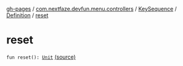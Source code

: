 [gh-pages](../../../index.md) / [com.nextfaze.devfun.menu.controllers](../../index.md) / [KeySequence](../index.md) / [Definition](index.md) / [reset](./reset.md)

# reset

`fun reset(): `[`Unit`](https://kotlinlang.org/api/latest/jvm/stdlib/kotlin/-unit/index.html) [(source)](https://github.com/NextFaze/dev-fun/tree/master/devfun-menu/src/main/java/com/nextfaze/devfun/menu/controllers/Sequence.kt#L162)